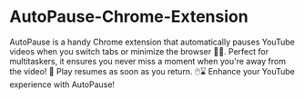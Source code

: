 # AutoPause-Chrome-Extension
AutoPause is a handy Chrome extension that automatically pauses YouTube videos when you switch tabs or minimize the browser 🛑🎥. Perfect for multitaskers, it ensures you never miss a moment when you're away from the video! 🔄 Play resumes as soon as you return. 🖱️⌛ Enhance your YouTube experience with AutoPause!
